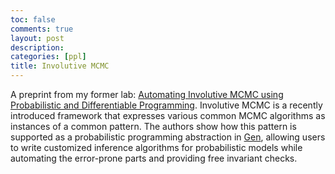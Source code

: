 ```yaml
---
toc: false
comments: true
layout: post
description:
categories: [ppl]
title: Involutive MCMC
---
```


A preprint from my former lab: [Automating Involutive MCMC using Probabilistic
and Differentiable Programming][0]. Involutive MCMC is a recently introduced
framework that expresses various common MCMC algorithms as instances of a common
pattern. The authors show how this pattern is supported as a probabilistic
programming abstraction in [Gen][gen], allowing users to write customized
inference algorithms for probabilistic models while automating the error-prone
parts and providing free invariant checks.

[0]: https://arxiv.org/abs/2007.09871
[gen]: https://github.com/probcomp/Gen.jl


